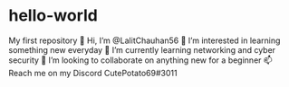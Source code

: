 # hello-world
My first repository
👋 Hi, I’m @LalitChauhan56
👀 I’m interested in learning something new everyday
🌱 I’m currently learning networking and cyber security
💞️ I’m looking to collaborate on anything new for a beginner
📫 Reach me on my Discord CutePotato69#3011
